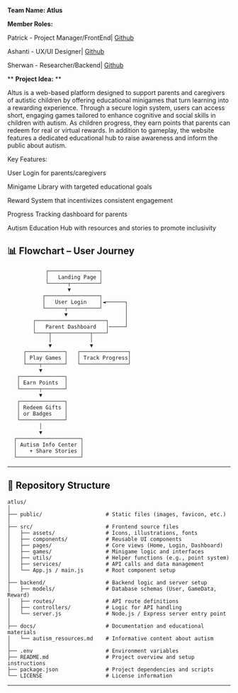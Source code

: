 **Team Name: Atlus**

**Member Roles:**

Patrick - Project Manager/FrontEnd| [Github](https://github.com/ItzDJYP)

Ashanti - UX/UI Designer| [Github](https://github.com/ashantib102)

Sherwan - Researcher/Backend| [Github](https://github.com/Sheroka)

** **Project Idea:** **

Altus is a web-based platform designed to support parents and caregivers of autistic children by offering educational minigames that turn learning into a rewarding experience. Through a secure login system, users can access short, engaging games tailored to enhance cognitive and social skills in children with autism. As children progress, they earn points that parents can redeem for real or virtual rewards. In addition to gameplay, the website features a dedicated educational hub to raise awareness and inform the public about autism.

Key Features:

User Login for parents/caregivers

Minigame Library with targeted educational goals

Reward System that incentivizes consistent engagement

Progress Tracking dashboard for parents

Autism Education Hub with resources and stories to promote inclusivity


## 📊 Flowchart – User Journey

```plaintext
            ┌────────────────┐
            │   Landing Page │
            └──────┬─────────┘
                   ▼
           ┌─────────────────┐
           │   User Login    │◄──────┐
           └──────┬──────────┘       │
                  ▼                  │
        ┌──────────────────────┐     │
        │   Parent Dashboard   │─────┘
        └────┬────────────┬────┘
             │            │
             ▼            ▼
     ┌────────────┐   ┌───────────────┐
     │ Play Games │   │ Track Progress│
     └────┬───────┘   └───────────────┘
          ▼
   ┌──────────────┐
   │ Earn Points  │
   └──────┬───────┘
          ▼
   ┌──────────────┐
   │ Redeem Gifts │
   │ or Badges    │
   └──────────────┘
          │
          ▼
  ┌────────────────────┐
  │ Autism Info Center │
  │    + Share Stories │
  └────────────────────┘
```

---

## 📁 Repository Structure

```plaintext
atlus/
│
├── public/                    # Static files (images, favicon, etc.)
│
├── src/                       # Frontend source files
│   ├── assets/                # Icons, illustrations, fonts
│   ├── components/            # Reusable UI components
│   ├── pages/                 # Core views (Home, Login, Dashboard)
│   ├── games/                 # Minigame logic and interfaces
│   ├── utils/                 # Helper functions (e.g., point system)
│   ├── services/              # API calls and data management
│   └── App.js / main.js       # Root component setup
│
├── backend/                   # Backend logic and server setup
│   ├── models/                # Database schemas (User, GameData, Reward)
│   ├── routes/                # API route definitions
│   ├── controllers/           # Logic for API handling
│   └── server.js              # Node.js / Express server entry point
│
├── docs/                      # Documentation and educational materials
│   └── autism_resources.md    # Informative content about autism
│
├── .env                       # Environment variables
├── README.md                  # Project overview and setup instructions
├── package.json               # Project dependencies and scripts
└── LICENSE                    # License information
```

---

